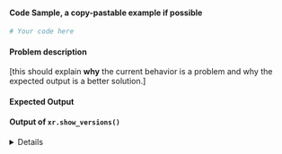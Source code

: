 #### Code Sample, a copy-pastable example if possible

```python
# Your code here

```
#### Problem description

[this should explain **why** the current behavior is a problem and why the expected output is a better solution.]

#### Expected Output

#### Output of ``xr.show_versions()``

<details>
# Paste the output here xr.show_versions() here

</details>
